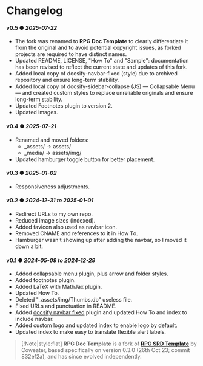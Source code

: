 # Changelog

#### v0.5 &#9679; *2025-07-22*
- The fork was renamed to **RPG Doc Template** to clearly differentiate it from the original and to avoid potential copyright issues, as forked projects are required to have distinct names.
- Updated README, LICENSE, "How To" and "Sample": documentation has been revised to reflect the current state and updates of this fork.
- Added local copy of docsify-navbar-fixed (style) due to archived repository and ensure long-term stability.
- Added local copy of docsify-sidebar-collapse (JS) &mdash; Collapsable Menu &mdash; and created custom styles to replace unreliable originals and ensure long-term stability.
- Updated Footnotes plugin to version 2.
- Updated images.

#### v0.4 &#9679; *2025-07-21*
- Renamed and moved folders:
  - _assets/ &rarr; assets/
  - _media/ &rarr; assets/img/
- Updated hamburger toggle button for better placement.

#### v0.3 &#9679; *2025-01-02*
- Responsiveness adjustments.

#### v0.2 &#9679; *2024-12-31 to 2025-01-01*
- Redirect URLs to my own repo.
- Reduced image sizes (indexed).
- Added favicon also used as navbar icon.
- Removed CNAME and references to it in How To.
- Hamburger wasn't showing up after adding the navbar, so I moved it down a bit.

#### v0.1 &#9679; *2024-05-09 to 2024-12-29*
- Added collapsable menu plugin, plus arrow and folder styles.
- Added footnotes plugin.
- Added LaTeX with MathJax plugin.
- Updated How To.
- Deleted "_assets/img/Thumbs.db" useless file.
- Fixed URLs and punctuation in README.
- Added [docsify navbar fixed](https://github.com/w3teal/docsify-navbar-fixed) plugin and updated How To and index to include navbar.
- Added custom logo and updated index to enable logo by default.
- Updated index to make easy to translate flexible alert labels.

> [!Note|style:flat]
> **RPG Doc Template** is a fork of **[RPG SRD Template](https://github.com/7thExtinctionrpg/RPG_SRD_Template)** by Coweater, based specifically on version 0.3.0 (26th Oct 23; commit 832ef2a), and has since evolved independently.
